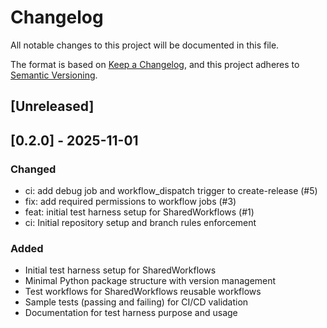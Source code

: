 # Changelog

All notable changes to this project will be documented in this file.

The format is based on [Keep a Changelog](https://keepachangelog.com/en/1.0.0/),
and this project adheres to [Semantic Versioning](https://semver.org/spec/v2.0.0.html).

## [Unreleased]

## [0.2.0] - 2025-11-01

### Changed
- ci: add debug job and workflow_dispatch trigger to create-release (#5)
- fix: add required permissions to workflow jobs (#3)
- feat: initial test harness setup for SharedWorkflows (#1)
- ci: Initial repository setup and branch rules enforcement


### Added
- Initial test harness setup for SharedWorkflows
- Minimal Python package structure with version management
- Test workflows for SharedWorkflows reusable workflows
- Sample tests (passing and failing) for CI/CD validation
- Documentation for test harness purpose and usage
